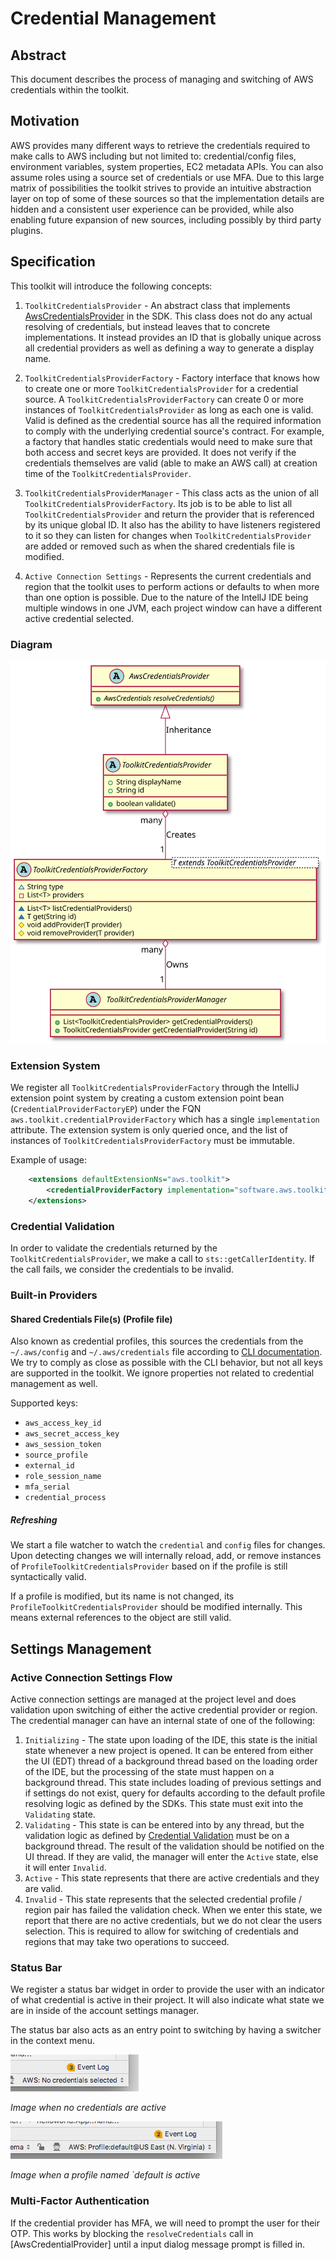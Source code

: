 # Credential Management

## Abstract

This document describes the process of managing and switching of AWS credentials within the toolkit.

## Motivation

AWS provides many different ways to retrieve the credentials required to make calls to AWS including but not limited to:
credential/config files, environment variables, system properties, EC2 metadata APIs. You can also assume roles using 
a source set of credentials or use MFA. Due to this large matrix of possibilities the toolkit strives to provide an 
intuitive abstraction layer on top of some of these sources so that the implementation details are hidden and a 
consistent user experience can be provided, while also enabling future expansion of new sources, including possibly by 
third party plugins.

## Specification

This toolkit will introduce the following concepts:

1. `ToolkitCredentialsProvider` - An abstract class that implements [AwsCredentialsProvider] in the SDK. This class does not
do any actual resolving of credentials, but instead leaves that to concrete implementations. It instead provides
an ID that is globally unique across all credential providers as well as defining a way to generate a display name.

2. `ToolkitCredentialsProviderFactory` - Factory interface that knows how to create one or more `ToolkitCredentialsProvider`
for a credential source. A `ToolkitCredentialsProviderFactory` can create 0 or more instances of `ToolkitCredentialsProvider` 
as long as each one is valid. Valid is defined as the credential source has all the required information to comply with
the underlying credential source's contract. For example, a factory that handles static credentials would need to make sure that 
both access and secret keys are provided. It does not verify if the credentials themselves are valid (able to make an AWS call) 
at creation time of the `ToolkitCredentialsProvider`.

3. `ToolkitCredentialsProviderManager` - This class acts as the union of all `ToolkitCredentialsProviderFactory`. Its 
job is to be able to list all `ToolkitCredentialsProvider` and return the provider that is referenced by its unique global ID.
 It also has the ability to have listeners registered to it so they can listen for changes when `ToolkitCredentialsProvider` are
added or removed such as when the shared credentials file is modified.

4. `Active Connection Settings` - Represents the current credentials and region that the toolkit uses to perform actions or defaults to when
more than one option is possible. Due to the nature of the IntellJ IDE being multiple windows in one JVM, each project
window can have a different active credential selected.

### Diagram
![ClassDiagram]

### Extension System

We register all `ToolkitCredentialsProviderFactory` through the IntelliJ extension point system by creating a custom
extension point bean (`CredentialProviderFactoryEP`) under the FQN `aws.toolkit.credentialProviderFactory` which has a 
single `implementation` attribute. The extension system is only queried once, and the list of instances of
`ToolkitCredentialsProviderFactory` must be immutable.

Example of usage:
```xml
    <extensions defaultExtensionNs="aws.toolkit">
        <credentialProviderFactory implementation="software.aws.toolkits.jetbrains.core.credentials.profiles.ProfileCredentialProviderFactory"/>
    </extensions>
```

### Credential Validation

In order to validate the credentials returned by the `ToolkitCredentialsProvider`, we make a call to 
`sts::getCallerIdentity`. If the call fails, we consider the credentials to be invalid.

### Built-in Providers

#### Shared Credentials File(s) (Profile file)

Also known as credential profiles, this sources the credentials from the `~/.aws/config` and `~/.aws/credentials` file
according to [CLI documentation][CliConfigDocs]. We try to comply as close as possible with the CLI behavior, but not
all keys are supported in the toolkit. We ignore properties not related to credential management as well.

Supported keys:
* `aws_access_key_id`
* `aws_secret_access_key`
* `aws_session_token`
* `source_profile`
* `external_id`
* `role_session_name`
* `mfa_serial`
* `credential_process`

##### Refreshing

We start a file watcher to watch the `credential` and `config` files for changes. Upon detecting changes we will internally
reload, add, or remove instances of `ProfileToolkitCredentialsProvider` based on if the profile is still syntactically valid.

If a profile is modified, but its name is not changed, its `ProfileToolkitCredentialsProvider` should be modified internally. 
This means external references to the object are still valid.

## Settings Management

### Active Connection Settings Flow

Active connection settings are managed at the project level and does validation upon switching of either the active credential provider or region.
The credential manager can have an internal state of one of the following:
1. `Initializing` - The state upon loading of the IDE, this state is the initial state whenever a new project is opened.
It can be entered from either the UI (EDT) thread of a background thread based on the loading order of the IDE, but the processing of the
state must happen on a background thread. This state includes loading of previous settings and if settings do not exist, query for defaults according to
the default profile resolving logic as defined by the SDKs. This state must exit into the `Validating` state.
2. `Validating` - This state is can be entered into by any thread, but the validation logic as defined by [Credential Validation](#credential-validation) must 
be on a background thread. The result of the validation should be notified on the UI thread. If they are valid, the manager will enter the `Active` state, 
else it will enter `Invalid`.
3. `Active` - This state represents that there are active credentials and they are valid.
4. `Invalid` - This state represents that the selected credential profile / region pair has failed the validation check. When we enter this state, we report
that there are no active credentials, but we do not clear the users selection. This is required to allow for switching of credentials and regions that may take two
operations to succeed.

### Status Bar

We register a status bar widget in order to provide the user with an indicator of what credential is active in their 
project. It will also indicate what state we are in inside of the account settings manager.

The status bar also acts as an entry point to switching by having a switcher in the context menu.

![NoCredentialsStatusBar]

*Image when no credentials are active*

![DefaultCredentialsStatusBar]

*Image when a profile named `default is active*

### Multi-Factor Authentication

If the credential provider has MFA, we will need to prompt the user for their OTP. This works by blocking the 
`resolveCredentials` call in [AwsCredentialProvider] until a input dialog message prompt is filled in.

[AwsCredentialsProvider]: https://github.com/aws/aws-sdk-java-v2/blob/master/core/auth/src/main/java/software/amazon/awssdk/auth/credentials/AwsCredentialsProvider.java
[CliConfigDocs]: https://docs.aws.amazon.com/cli/latest/topic/config-vars.html#credentials
[DefaultCredentialsStatusBar]: ./defaultCrdentialsStatusBar.png
[NoCredentialsStatusBar]: ./noCrdentialsStatusBar.png
[ClassDiagram]: ./classDiagram.svg
